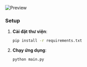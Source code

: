 ![Preview](https://github.com/tripleseven190504/FacebookPosterPlus/blob/dev/.github/image.jpg)
### Setup

1. **Cài đặt thư viện**:
    ```bash
    pip install -r requirements.txt
    ```

2. **Chạy ứng dụng**:
    ```bash
    python main.py
    ```